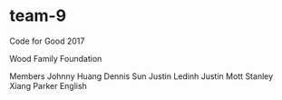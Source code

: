 # team-9

Code for Good 2017

Wood Family Foundation

Members
Johnny Huang
Dennis Sun
Justin Ledinh
Justin Mott
Stanley Xiang
Parker English
